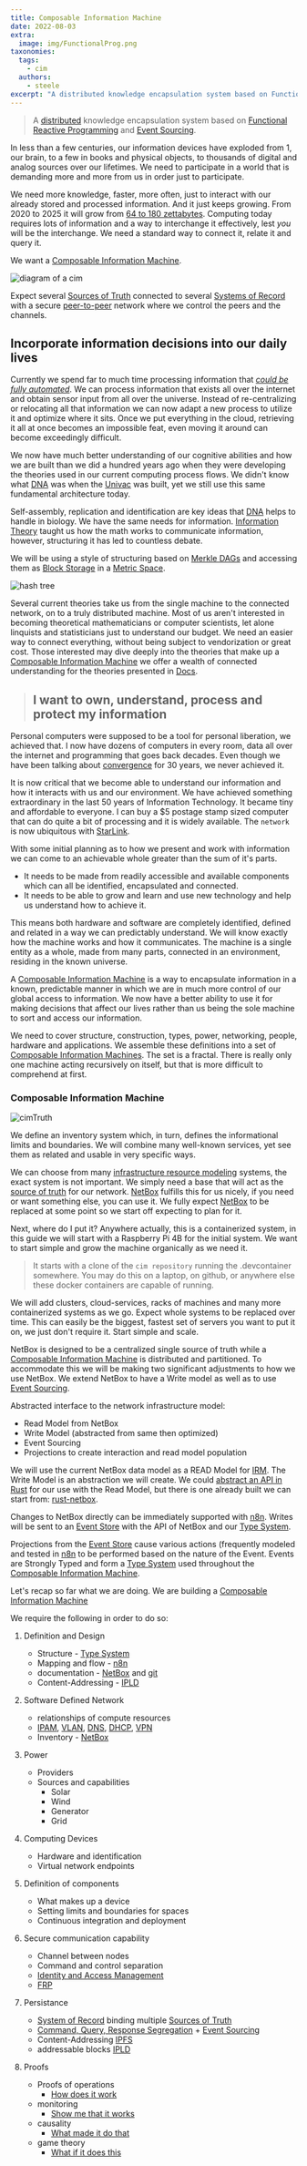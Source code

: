 ```yaml
---
title: Composable Information Machine
date: 2022-08-03
extra:
  image: img/FunctionalProg.png
taxonomies:
  tags:
    - cim
  authors:
    - steele
excerpt: "A distributed knowledge encapsulation system based on Functional Reactive Programming and Event Sourcing"
---
```


> A [distributed](https://www.splunk.com/en_us/data-insider/what-are-distributed-systems.html) knowledge encapsulation system based on [Functional Reactive Programming](https://codedocs.org/what-is/functional-reactive-programming) and [Event Sourcing](https://www.eventstore.com/blog/what-is-event-sourcing).

In less than a few centuries, our information devices have exploded from 1, our brain, to a few in books and physical objects, to thousands of digital and analog sources over our lifetimes. We need to participate in a world that is demanding more and more from us in order just to participate. 

We need more knowledge, faster, more often, just to interact with our already stored and processed information. And it just keeps growing. From 2020 to 2025 it will grow from [64 to 180 zettabytes](https://www.statista.com/statistics/871513/worldwide-data-created/). Computing today requires lots of information and a way to interchange it effectively, lest *you* will be the interchange. We need a standard way to connect it, relate it and query it.

We want a [Composable Information Machine](/library/cim).

![diagram of a cim](/img/cim.svg)

Expect several [Sources of Truth](/library/sot) connected to several [Systems of Record](/library/sor) with a secure [peer-to-peer](https://www.merriam-webster.com/dictionary/peer-to-peer) network where we control the peers and the channels.

## Incorporate information decisions into our daily lives

Currently we spend far to much time processing information that *[could be fully automated](https://n8n.io)*. We can process information that exists all over the internet and obtain sensor input from all over the universe. Instead of re-centralizing or relocating all that information we can now adapt a new process to utilize it and optimize where it sits. Once we put everything in the cloud, retrieving it all at once becomes an impossible feat, even moving it around can become exceedingly difficult.

We now have much better understanding of our cognitive abilities and how we are built than we did a hundred years ago when they were developing the theories used in our current computing process flows. We didn't know what [DNA](https://medlineplus.gov/genetics/understanding/basics/dna/) was when the [Univac](https://ethw.org/UNIVAC) was built, yet we still use this same fundamental architecture today.

Self-assembly, replication and identification are key ideas that [DNA](/library/dna) helps to handle in biology. We have the same needs for information. [Information Theory](/library/information-theory) taught us how the math works to communicate information, however, structuring it has led to countless debate.

We will be using a style of structuring based on [Merkle DAGs](https://proto.school/merkle-dags) and accessing them as [Block Storage](https://docs.ipfs.tech/how-to/work-with-blocks/) in a [Metric Space](https://ncatlab.org/nlab/show/metric+space).

![hash tree](img/hashTree.svg)

Several current theories take us from the single machine to the connected network, on to a truly distributed machine.  Most of us aren't interested in becoming theoretical mathematicians or computer scientists, let alone linquists and statisticians just to understand our budget. We need an easier way to connect everything, without being subject to vendorization or great cost. Those interested may dive deeply into the theories that make up a [Composable Information Machine](/library/cim) we offer a wealth of connected understanding for the theories presented in [Docs](/doc).

> ## I want to own, understand, process and protect my information

Personal computers were supposed to be a tool for personal liberation, we achieved that. I now have dozens of computers in every room, data all over the internet and programming that goes back decades. Even though we have been talking about [convergence](/library/convergence) for 30 years, we never achieved it.

It is now critical that we become able to understand our information and how it interacts with us and our environment.  We have achieved something extraordinary in the last 50 years of Information Technology. It became tiny and affordable to everyone. I can buy a $5 postage stamp sized computer that can do quite a bit of processing and it is widely available. The `network` is now ubiquitous with [StarLink](https://starlink.com).

With some initial planning as to how we present and work with information we can come to an achievable whole greater than the sum of it's parts. 
   * It needs to be made from readily accessible and available components which can all be identified, encapsulated and connected. 
   * It needs to be able to grow and learn and use new technology and help us understand how to achieve it.

This means both hardware and software are completely identified, defined and related in a way we can predictably understand. We will know exactly how the machine works and how it communicates. The machine is a single entity as a whole, made from many parts, connected in an environment, residing in the known universe.

A [Composable Information Machine](/library/cim) is a way to encapsulate information in a known, predictable manner in which we are in much more control of our global access to information. We now have a better ability to use it for making decisions that affect our lives rather than us being the sole machine to sort and access our information.

We need to cover structure, construction, types, power, networking, people, hardware and applications.  We assemble these definitions into a set of [Composable Information Machines](/library/cim). The set is a fractal. There is really only one machine acting recursively on itself, but that is more difficult to comprehend at first.

### Composable Information Machine

![cimTruth](img/cimState.png)

We define an inventory system which, in turn, defines the informational limits and boundaries. We will combine many well-known services, yet see them as related and usable in very specific ways.

We can choose from many [infrastructure resource modeling](/library/irm) systems, the exact system is not important. We simply need a base that will act as the [source of truth](https://en.wikipedia.org/wiki/Single_source_of_truth) for our network. [NetBox](https://docs.netbox.dev/en/stable/) fulfills this for us nicely, if you need or want something else, you can use it. We fully expect [NetBox](https://docs.netbox.dev/en/stable/) to be replaced at some point so we start off expecting to plan for it.  

Next, where do I put it? Anywhere actually, this is a containerized system, in this guide we will start with a Raspberry Pi 4B for the initial system. We want to start simple and grow the machine organically as we need it. 

> It starts with a clone of the `cim repository` running the .devcontainer somewhere. You may do this on a laptop, on github, or anywhere else these docker containers are capable of running.

We will add clusters, cloud-services, racks of machines and many more containerized systems as we go. Expect whole systems to be replaced over time. This can easily be the biggest, fastest set of servers you want to put it on, we just don't require it. Start simple and scale.

NetBox is designed to be a centralized single source of truth while a [Composable Information Machine](/library/cim) is distributed and partitioned. To accommodate this we will be making two significant adjustments to how we use NetBox. We extend NetBox to have a Write model as well as to use [Event Sourcing](/library/event-sourcing).

Abstracted interface to the network infrastructure model: 

   * Read Model from NetBox
   * Write Model (abstracted from same then optimized)
   * Event Sourcing
   * Projections to create interaction and read model population

We will use the current NetBox data model as a READ Model for [IRM](/library/irm). The Write Model is an abstraction we will create. We could [abstract an API in Rust](https://openapi-generator.tech/docs/generators/rust/) for our use with the Read Model, but there is one already built we can start from: [rust-netbox](https://github.com/AmaranthosLabs/rust-netbox).

Changes to NetBox directly can be immediately supported with [n8n](https://n8n.io). Writes will be sent to an [Event Store](/library/event-store) with the API of NetBox and our [Type System](https://typedefs.com).

Projections from the [Event Store](/library/event-store) cause various actions (frequently modeled and tested in [n8n](https://n8n.io) to be performed based on the nature of the Event. Events are Strongly Typed and form a [Type System](https://typedefs.com) used throughout the [Composable Information Machine](/library/cim).

Let's recap so far what we are doing.
We are building a [Composable Information Machine](/library/cim)

We require the following in order to do so:

   1. Definition and Design
      * Structure - [Type System](https://typedefs.com)
      * Mapping and flow - [n8n](https://n8n.io)
      * documentation - [NetBox](https://docs.netbox.dev/en/stable/) and [git](https://git-scm.com)
      * Content-Addressing - [IPLD](https://ipld.io)
   2. Software Defined Network
      * relationships of compute resources
      * [IPAM](https://www.infoblox.com/glossary/ipam-ip-address-management/), [VLAN](https://www.guru99.com/vlan-definition-types-advantages.html), [DNS](https://www.cloudflare.com/learning/dns/what-is-dns/), [DHCP](https://www.lifewire.com/what-is-dhcp-2625848), [VPN](https://www.cisco.com/c/en/us/products/security/vpn-endpoint-security-clients/what-is-vpn.html)
      * Inventory - [NetBox](https://docs.netbox.dev/en/stable/)
   3. Power
      * Providers
      * Sources and capabilities
         * Solar
         * Wind
         * Generator
         * Grid
   4. Computing Devices
      * Hardware and identification
      * Virtual network endpoints  
   5. Definition of components
      * What makes up a device
      * Setting limits and boundaries for spaces
      * Continuous integration and deployment
   6. Secure communication capability
      * Channel between nodes
      * Command and control separation
      * [Identity and Access Management](https://webofidentity.com/blog/self-sovereign-digital-identity/)
      * [FRP](http://neilsculthorpe.com/publications/safe-efficient-FRP.pdf)

   7. Persistance
      * [System of Record](/library/sor) binding multiple [Sources of Truth](/library/sot)
      * [Command, Query, Response Segregation](https://www.geeksforgeeks.org/what-is-cqrs/) + [Event Sourcing](/library/event-sourcing.md)  
      * Content-Addressing [IPFS](https://ipfs.io)  
      * addressable blocks [IPLD](https://ipld.io)
   8. Proofs
      * Proofs of operations
        * [How does it work](https://typedefs.com/)
      * monitoring
        * [Show me that it works](https://checkmk.com/)
      * causality
        * [What made it do that](https://www.amazon.com/Book-Why-Science-Cause-Effect/dp/046509760X)
      * game theory
        * [What if it does this](https://arxiv.org/abs/1711.07059v2)
